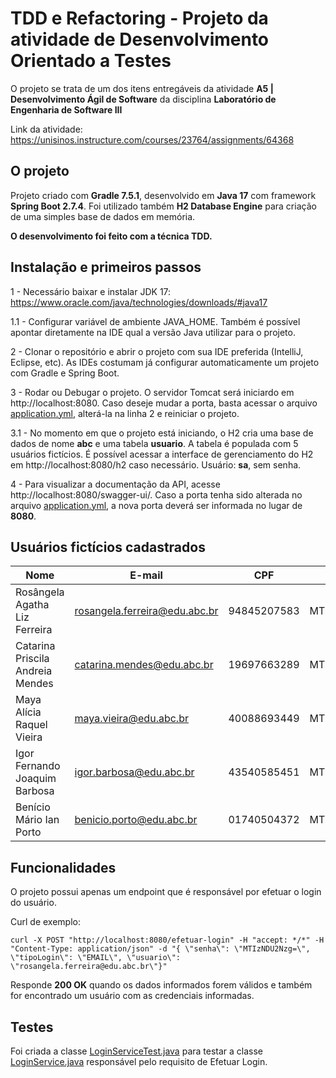 # TDD e Refactoring - Projeto da atividade de Desenvolvimento Orientado a Testes

O projeto se trata de um dos itens entregáveis da atividade **A5 | Desenvolvimento Ágil de Software** da disciplina
**Laboratório de Engenharia de Software III**


Link da atividade: https://unisinos.instructure.com/courses/23764/assignments/64368

## O projeto

Projeto criado com **Gradle 7.5.1**, desenvolvido em **Java 17** com framework **Spring Boot 2.7.4**. Foi utilizado
também **H2 Database Engine** para criação de uma simples base de dados em memória.

**O desenvolvimento foi feito com a técnica TDD.**

## Instalação e primeiros passos

1 - Necessário baixar e instalar JDK 17: https://www.oracle.com/java/technologies/downloads/#java17

1.1 - Configurar variável de ambiente JAVA_HOME. Também é possível apontar diretamente na IDE qual a versão Java
utilizar para o projeto.

2 - Clonar o repositório e abrir o projeto com sua IDE preferida (IntelliJ, Eclipse, etc). As IDEs costumam já
configurar automaticamente um projeto com Gradle e Spring Boot.

3 - Rodar ou Debugar o projeto. O servidor Tomcat será iniciardo em http://localhost:8080. Caso deseje mudar a porta,
basta acessar o arquivo [application.yml](./src/main/resources/application.yml), alterá-la na linha 2 e reiniciar o
projeto.

3.1 - No momento em que o projeto está iniciando, o H2 cria uma base de dados de nome **abc** e uma tabela **usuario**.
A tabela é populada com 5 usuários fictícios.
É possível acessar a interface de gerenciamento do H2 em http://localhost:8080/h2 caso necessário. Usuário: **sa**, sem
senha.

4 - Para visualizar a documentação da API, acesse http://localhost:8080/swagger-ui/. Caso a porta tenha sido alterada 
no arquivo [application.yml](./src/main/resources/application.yml), a nova porta deverá ser informada no lugar de 
**8080**.

## Usuários fictícios cadastrados

| Nome                             | E-mail                        | CPF         | Senha        |
|----------------------------------|-------------------------------|-------------|--------------|
| Rosângela Agatha Liz Ferreira    | rosangela.ferreira@edu.abc.br | 94845207583 | MTIzNDU2Nzg= |
| Catarina Priscila Andreia Mendes | catarina.mendes@edu.abc.br    | 19697663289 | MTIzNDU2Nzg= |
| Maya Alícia Raquel Vieira        | maya.vieira@edu.abc.br        | 40088693449 | MTIzNDU2Nzg= |
| Igor Fernando Joaquim Barbosa    | igor.barbosa@edu.abc.br       | 43540585451 | MTIzNDU2Nzg= |
| Benício Mário Ian Porto          | benicio.porto@edu.abc.br      | 01740504372 | MTIzNDU2Nzg= |


## Funcionalidades

O projeto possui apenas um endpoint que é responsável por efetuar o login do usuário.

Curl de exemplo:

```console
curl -X POST "http://localhost:8080/efetuar-login" -H "accept: */*" -H "Content-Type: application/json" -d "{ \"senha\": \"MTIzNDU2Nzg=\", \"tipoLogin\": \"EMAIL\", \"usuario\": \"rosangela.ferreira@edu.abc.br\"}"
```

Responde **200 OK** quando os dados informados forem válidos e também for encontrado um usuário com as credenciais
informadas.

## Testes

Foi criada a classe [LoginServiceTest.java](./src/test/java/br/com/abc/tdd/service/LoginServiceTest.java) para testar
a classe [LoginService.java](./src/main/java/br/com/abc/tdd/service/LoginService.java) responsável pelo requisito de
Efetuar Login.